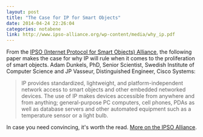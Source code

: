 ```yaml
---
layout: post
title: "The Case for IP for Smart Objects"
date: 2014-04-24 22:26:04
categories: notabene
link: http://www.ipso-alliance.org/wp-content/media/why_ip.pdf
---
```


From the [IPSO (Internet Protocol for Smart Objects) Alliance][ln1], the following paper makes the case for why IP will rule when it comes to the proliferation of smart objects. Adam Dunkels, PhD, Senior Scientist, Swedish Institute of Computer Science and JP Vasseur, Distinguished Engineer, Cisco Systems:

> IP provides standardized, lightweight, and platform-independent network access to smart objects and other embedded networked devices. The use of IP makes devices accessible from anywhere and from anything; general-purpose PC computers, cell phones, PDAs as well as database servers and other automated equipment such as a temperature sensor or a light bulb. 

In case you need convincing, it's worth the read. [More on the IPSO Alliance][ln2].

[ln1]: http://www.ipso-alliance.org/
[ln2]: http://www.ipso-alliance.org/about
